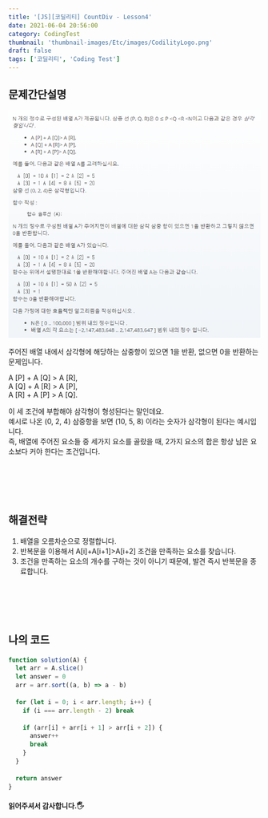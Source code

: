 ```yaml
---
title: '[JS][코딜리티] CountDiv - Lesson4'
date: 2021-06-04 20:56:00
category: CodingTest
thumbnail: 'thumbnail-images/Etc/images/CodilityLogo.png'
draft: false
tags: ['코딜리티', 'Coding Test']
---
```


## 문제간단설명

![](./images/triangle.png)

주어진 배열 내에서 삼각형에 해당하는 삼중항이 있으면 1을 반환, 없으면 0을 반환하는 문제입니다.

A [P] + A [Q] > A [R],<br>
A [Q] + A [R] > A [P],<br>
A [R] + A [P] > A [Q].<br>

이 세 조건에 부합해야 삼각형이 형성된다는 말인데요.<br>
예시로 나온 (0, 2, 4) 삼중항을 보면 (10, 5, 8) 이라는 숫자가 삼각형이 된다는 예시입니다.<br>
즉, 배열에 주어진 요소들 중 세가지 요소를 골랐을 때, 2가지 요소의 합은 항상 남은 요소보다 커야 한다는 조건입니다.

<br>
<br>
<br>
<br>

## 해결전략

1. 배열을 오름차순으로 정렬합니다.
2. 반복문을 이용해서 A[i]+A[i+1]>A[i+2] 조건을 만족하는 요소를 찾습니다.
3. 조건을 만족하는 요소의 개수를 구하는 것이 아니기 때문에, 발견 즉시 반복문을 종료합니다.

<br>
<br>
<br>
<br>

## 나의 코드

```javascript
function solution(A) {
  let arr = A.slice()
  let answer = 0
  arr = arr.sort((a, b) => a - b)

  for (let i = 0; i < arr.length; i++) {
    if (i === arr.length - 2) break

    if (arr[i] + arr[i + 1] > arr[i + 2]) {
      answer++
      break
    }
  }

  return answer
}
```

#### 읽어주셔서 감사합니다.🖐
